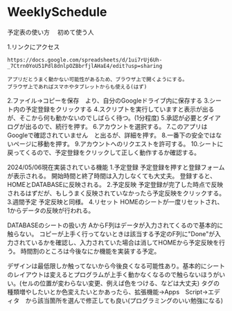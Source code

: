 # WeeklySchedule

予定表の使い方　
初めて使う人

1.リンクにアクセス

	https://docs.google.com/spreadsheets/d/1ui7rUj6Uh-_7Ctrn0YoU51Pdl8dnlpOZBbrfjlAHaE4/edit?usp=sharing

	アプリだとうまく動かない可能性があるため、ブラウザ上で開くようにする。
	ブラウザ上であればスマホやタブレットからも使える(はず)
2.ファイル→コピーを保存　より、自分のGoogleドライブ内に保存する
3.シート内の予定登録をクリックする
4.スクリプトを実行していますと表示が出るが、そこから何も動かないのでしばらく待つ。(1分程度)
5.承認が必要とダイアログが出るので、続行を押す。
6.アカウントを選択する。
7.このアプリはGoogleで確認されていません　と出るが、詳細を押す。
8.一番下の安全ではないページに移動を押す。
9.アカウントへのリクエストを許可する。
10.シートに戻ってくるので、予定登録をクリックして正しく動作するか確認する。


2024/05/06現在実装されている機能
1.予定登録
	予定登録を押すと登録フォームが表示される。
	開始時間と終了時間は入力しなくても大丈夫。
	登録すると、HOMEとDATABASEに反映される。
2.予定反映
	予定登録が完了した時点で反映されるはずだが、もしうまく反映されていなかったら予定反映をクリックする。
3.週間予定
	予定反映と同様。
4.リセット
	HOMEのシートが一度リセットされ、1からデータの反映が行われる。

DATABASEのシートの扱い方
AからF列はデータが入力されてくるので基本的に触らない。
コピーが上手く行ってないときは該当する予定のF列に"Done"が入力されているかを確認し、入力されていた場合は消してHOMEから予定反映を行う。
時間割のところは今後なにか機能を実装する予定。

デザインは最低限しか触ってないから今後良くなる可能性あり。基本的にシートのレイアウトは変えるとプログラムが上手く動かなくなるので触らないほうがいい。(セルの位置が変わらない変更、例えば色をつける、などは大丈夫)
タグの種類増やしたいとか色変えたいとかあったら、拡張機能→Apps　Script→エディタ　から該当箇所を選んで修正しても良い(プログラミングのいい勉強になる)
